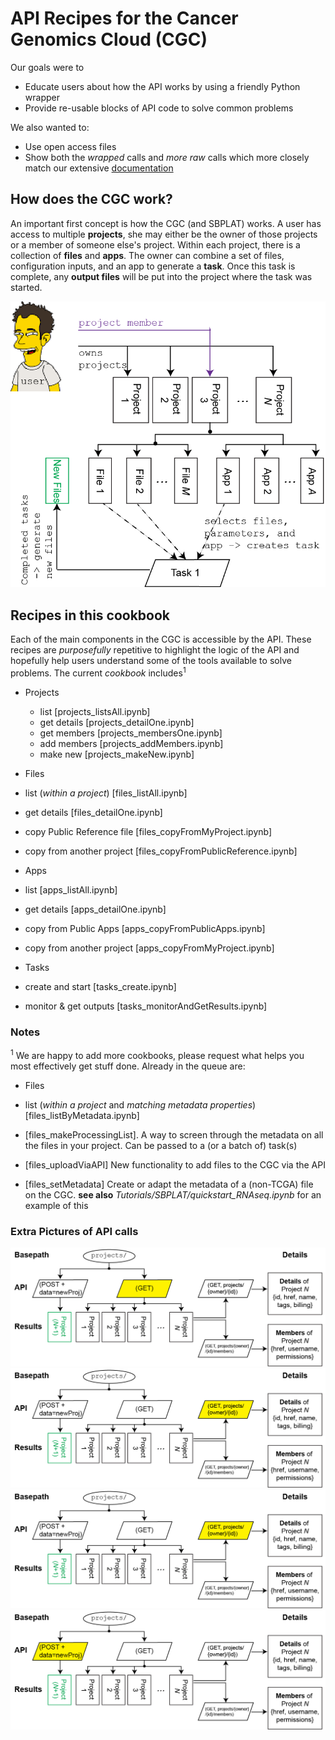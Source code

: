 # API Recipes for the Cancer Genomics Cloud (CGC)
Our  goals were to 

* Educate users about how the API works by using a friendly Python wrapper
* Provide re-usable blocks of API code to solve common problems

We also wanted to:

* Use open access files
* Show both the _wrapped_ calls and _more raw_ calls which more closely match our extensive [documentation](http://docs.cancergenomicscloud.org/docs/the-cgc-api)
 
## How does the CGC work?
An important first concept is how the CGC (and SBPLAT) works. A user has access to multiple **projects**, she may either be the owner of those projects or a member of someone else's project. Within each project, there is a collection of **files** and **apps**. The owner can combine a set of files, configuration inputs, and an app to generate a **task**. Once this task is complete, any **output files** will be put into
the project where the task was started.

![CGC Overview](images/CGC_overview-02.png)

## Recipes in this cookbook
 
Each of the main components in the CGC is accessible by the API. These recipes are _purposefully_ repetitive to highlight the logic of the API and hopefully help users understand some of the tools available to solve problems. The current _cookbook_ includes<sup>1</sup>

* Projects
  * list [projects_listsAll.ipynb]
  * get details [projects_detailOne.ipynb]
  * get members [projects_membersOne.ipynb]
  * add members [projects_addMembers.ipynb]
  * make new [projects_makeNew.ipynb]
  
* Files
 * list (_within a project_) [files_listAll.ipynb]
 * get details [files_detailOne.ipynb]
 * copy Public Reference file [files_copyFromMyProject.ipynb]
 * copy from another project [files_copyFromPublicReference.ipynb]
 
* Apps
 * list [apps_listAll.ipynb]
 * get details [apps_detailOne.ipynb]
 * copy from Public Apps [apps_copyFromPublicApps.ipynb]
 * copy from another project [apps_copyFromMyProject.ipynb]
 
* Tasks
 * create and start [tasks_create.ipynb]
 * monitor & get outputs [tasks_monitorAndGetResults.ipynb]

### Notes
<sup>1</sup> We are happy to add more cookbooks, please request what helps you most effectively get stuff done. Already in the queue are:

* Files
 * list (_within a project_ and _matching metadata properties_) [files_listByMetadata.ipynb] 
 
* [files_makeProcessingList]. A way to screen through the metadata on all the files in your project. Can be passed to a (or a batch of) task(s)
* [files_uploadViaAPI] New functionality to add files to the CGC via the API
* [files_setMetadata] Create or adapt the metadata of a (non-TCGA) file on the CGC. **see also** _Tutorials/SBPLAT/quickstart_RNAseq.ipynb_ for an example of this


### Extra Pictures of API calls
![Projects LIST](images/projects_listAll-01.png)
![Project DETAIL](images/projects_getDetails-01.png)
![Project DETAIL](images/projects_getDetails-01.png)
![Project Create](images/projects_addNew-01.png)